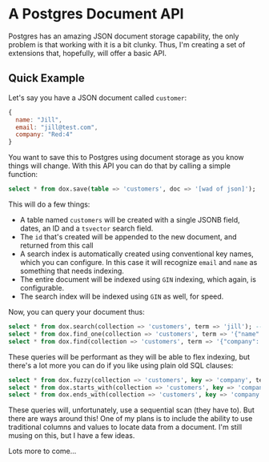 # A Postgres Document API

Postgres has an amazing JSON document storage capability, the only problem is that working with it is a bit clunky. Thus, I'm creating a set of extensions that, hopefully, will offer a basic API.


## Quick Example

Let's say you have a JSON document called `customer`:

```js
{
  name: "Jill",
  email: "jill@test.com",
  company: "Red:4"
}
```

You want to save this to Postgres using document storage as you know things will change. With this API you can do that by calling a simple function:

```sql
select * from dox.save(table => 'customers', doc => '[wad of json]');
```

This will do a few things:

 - A table named `customers` will be created with a single JSONB field, dates, an ID and a `tsvector` search field.
 - The `id` that's created will be appended to the new document, and returned from this call
 - A search index is automatically created using conventional key names, which you can configure. In this case it will recognize `email` and `name` as something that needs indexing.
 - The entire document will be indexed using `GIN` indexing, which again, is configurable.
 - The search index will be indexed using `GIN` as well, for speed.

Now, you can query your document thus:

```sql
select * from dox.search(collection => 'customers', term => 'jill'); -- full text search on a single term
select * from dox.find_one(collection => 'customers', term => '{"name": "Jill"}'); -- simple query
select * from dox.find(collection => 'customers', term => '{"company": "Red:4"}'); -- find all Red:4 people
```

These queries will be performant as they will be able to flex indexing, but there's a lot more you can do if you like using plain old SQL clauses:

```sql
select * from dox.fuzzy(collection => 'customers', key => 'company', term => 'Red');
select * from dox.starts_with(collection => 'customers', key => 'company', term => 'Red');
select * from dox.ends_with(collection => 'customers', key => 'company', term => '4);
```

These queries will, unfortunately, use a sequential scan (they have to). But there are ways around this! One of my plans is to include the ability to use traditional columns and values to locate data from a document. I'm still musing on this, but I have a few ideas.

Lots more to come...


